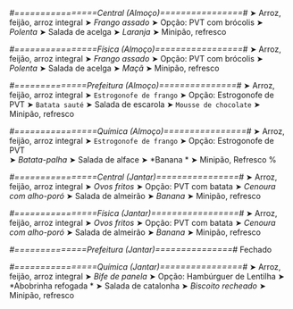 
*#================Central (Almoço)================#*
➤ Arroz, feijão, arroz integral
➤ *Frango assado*
➤ Opção: PVT com brócolis
➤ *Polenta*
➤ Salada de acelga
➤ *Laranja*
➤ Minipão, refresco

*#================Física (Almoço)=================#*
➤ Arroz, feijão, arroz integral
➤ *Frango assado*
➤ Opção: PVT com brócolis
➤ *Polenta*
➤ Salada de acelga
➤ *Maçã*
➤ Minipão, refresco

*#==============Prefeitura (Almoço)===============#*
➤ Arroz, feijão, arroz integral
➤ `Estrogonofe de frango`
➤ Opção: Estrogonofe de PVT
➤ `Batata sauté`
➤ Salada de escarola
➤ `Mousse de chocolate`
➤ Minipão, refresco

*#================Química (Almoço)================#*
➤ Arroz, feijão, arroz integral
➤ `Estrogonofe de frango`
➤ Opção: Estrogonofe de PVT   
➤ *Batata-palha*
➤ Salada de alface 
➤ *Banana *
➤ Minipão, Refresco
%

*#================Central (Jantar)================#*
➤ Arroz, feijão, arroz integral
➤ *Ovos fritos*
➤ Opção: PVT com batata
➤ *Cenoura com alho-poró*
➤ Salada de almeirão
➤ *Banana*
➤ Minipão, refresco

*#================Física (Jantar)=================#*
➤ Arroz, feijão, arroz integral
➤ *Ovos fritos*
➤ Opção: PVT com batata
➤ *Cenoura com alho-poró*
➤ Salada de almeirão
➤ *Banana*
➤ Minipão, refresco

*#==============Prefeitura (Jantar)===============#*
Fechado

*#================Química (Jantar)================#*
➤ Arroz, feijão, arroz integral
➤ *Bife de panela*
➤ Opção: Hambúrguer de Lentilha 
➤ *Abobrinha refogada *
➤ Salada de catalonha 
➤ *Biscoito recheado*
➤ Minipão, refresco
